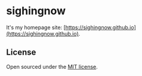 # sighingnow

It's my homepage site: [https://sighingnow.github.io](https://sighingnow.github.io).

## License

Open sourced under the [MIT license](LICENSE).

